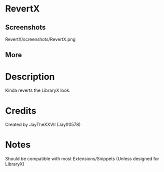 # RevertX

## Screenshots

RevertX/screenshots/RevertX.png

## More

# Description
Kinda reverts the LibraryX look.

# Credits
Created by JayTheXXVII (Jay#0578)

# Notes
Should be compatible with most Extensions/Snippets (Unless designed for LibraryX)
